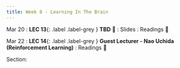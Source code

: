 ```yaml
---
title: Week 8 - Learning In The Brain
---
```


Mar 20
: **LEC 13**{: .label .label-grey } **TBD** 🎥
    : Slides
: Readings 📖

Mar 22
: **LEC 14**{: .label .label-grey } **Guest Lecturer - Nao Uchida (Reinforcement Learning)**
: Readings 📖

Section:
